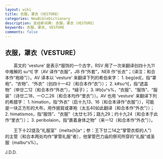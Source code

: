 ```yaml
---
layout: wiki
title: 衣服，罩衣（VESTURE）
categories: NewBibleDictionary
description: 圣经新词典: 衣服，罩衣（VESTURE）
keywords: 衣服，罩衣, VESTURE
comments: false
---
```


## 衣服，罩衣（VESTURE）

　　英文的 'vesture' 是表示*服饰的一个古字，RSV 用了一次来翻译创四十九11中难解的 su^t[ 字（AV 译作“衣服”，JB 作“外套”，NEB 作“长衣”；〔译注：和合本作“袍褂”〕）。AV 译本以 'vesture' 来翻译下列的希伯来字： 1. beg{ed[，指“罩袍”、“衣物”、“外衣”（创四十一42〔和合本作“衣”〕）； 2. k#su^t[，指“遮盖物”（申廿二12〔和合本作“外衣”〕，*繸子）； 3. l#b[u^s%，“衣服”、“服饰”、“服装”（诗廿二18，一○二26〔和合本均作“里衣”〕）。AV 也用 'vesture' 来翻译下列的希腊字： 1. himation，指“外衣”（启十九13、16〔和合本译作“衣服”〕），可能是一块正方形的大布，用作披肩或罩袍（太五40如此翻译〔和合本作“外衣”〕）； 2. himatismos，指“服饰”、“衣服”（太廿七35；路九29；约十九24〔和合本于此作“里衣”〕）； 3. peribolaion，指“裹着身体之物”（来一12〔和合本作“外衣”〕）。

　　王下十22提及“礼服室”（melta{h]a^；参：王下廿二14之“掌管衣柜的人”）的主管〔和合本两处均作“掌管礼服”者〕，他掌管巴力庙的祭司所穿的“礼服”或圣服（malbu^s%）。

J.D.D.








